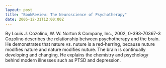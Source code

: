 ```yaml
---
layout: post
title: "BookReview: The Neuroscience of Psychotherapy"
date: 2005-12-31T12:00:00Z
---
```

By Louis J. Cozolino, W. W. Norton & Company, Inc., 2002, 0-393-70367-3
 Cozolino describes the relationship between psychotherapy and the
brain.  He demonstrates that nature vs. nuture is a red-herring,
because nuture modifies nature and nature modifies nuture.  The brain
is continually developing and changing.  He explains the chemistry and
psychology behind modern illnesses such as PTSD and depression.


